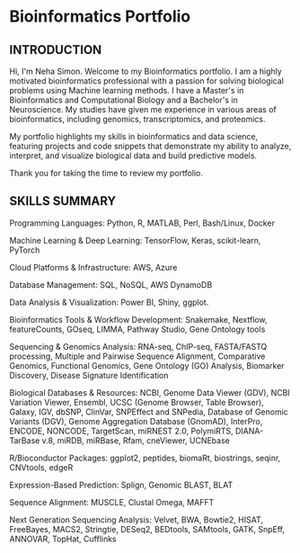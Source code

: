 # Bioinformatics Portfolio

## INTRODUCTION
Hi, I'm Neha Simon. Welcome to my Bioinformatics portfolio. I am a highly motivated bioinformatics professional with a passion for solving  biological problems using Machine learning methods. I have a Master's in Bioinformatics and Computational Biology and a Bachelor's in Neuroscience. My studies have given me experience in various areas of bioinformatics, including genomics, transcriptomics, and proteomics.

My portfolio highlights my skills in bioinformatics and data science, featuring projects and code snippets that demonstrate my ability to analyze, interpret, and visualize biological data and build predictive models.  

Thank you for taking the time to review my portfolio.

## SKILLS SUMMARY
Programming Languages: 
Python, R, MATLAB, Perl, Bash/Linux, Docker

Machine Learning & Deep Learning: 
TensorFlow, Keras, scikit-learn, PyTorch

Cloud Platforms & Infrastructure:
AWS, Azure

Database Management: 
SQL, NoSQL, AWS DynamoDB

Data Analysis & Visualization: 
Power BI, Shiny, ggplot.

Bioinformatics Tools & Workflow Development: 
Snakemake, Nextflow, featureCounts, GOseq, LIMMA, Pathway Studio, Gene Ontology tools

Sequencing & Genomics Analysis: 
RNA-seq, ChIP-seq, FASTA/FASTQ processing, Multiple and Pairwise Sequence Alignment, Comparative Genomics, Functional Genomics, Gene Ontology (GO) Analysis, Biomarker Discovery, Disease Signature Identification

Biological Databases & Resources: 
NCBI, Genome Data Viewer (GDV), NCBI Variation Viewer, Ensembl, UCSC (Genome Browser, Table Browser), Galaxy, IGV, dbSNP, ClinVar, SNPEffect and SNPedia, Database of Genomic Variants (DGV), Genome Aggregation Database (GnomAD), InterPro, ENCODE, NONCODE, TargetScan, miRNEST 2.0, PolymiRTS, DIANA-TarBase v.8, miRDB, miRBase, Rfam, cneViewer, UCNEbase

R/Bioconductor Packages:
ggplot2, peptides, biomaRt, biostrings, seqinr, CNVtools, edgeR

Expression-Based Prediction: 
Splign, Genomic BLAST, BLAT

Sequence Alignment:
MUSCLE, Clustal Omega, MAFFT

Next Generation Sequencing Analysis:
Velvet, BWA, Bowtie2, HISAT, FreeBayes, MACS2, Stringtie, DESeq2, BEDtools, SAMtools, GATK, SnpEff, ANNOVAR, TopHat, Cufflinks
